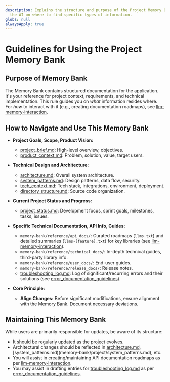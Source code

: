 ```yaml
---
description: Explains the structure and purpose of the Project Memory Bank, guiding
  the AI on where to find specific types of information.
globs: null
alwaysApply: true
---
```

# Guidelines for Using the Project Memory Bank

## Purpose of Memory Bank

The Memory Bank contains structured documentation for the application. It's your reference for project context, requirements, and technical implementation. This rule guides you on _what_ information resides where. For _how_ to interact with it (e.g., creating documentation roadmaps), see [llm-memory-interaction](rules/core/llm-memory-interaction.md).

## How to Navigate and Use This Memory Bank

- **Project Goals, Scope, Product Vision:**

  - [project_brief.md](memory-bank/project/project_brief.md): High-level overview, objectives.
  - [product_context.md](memory-bank/project/product_context.md): Problem, solution, value, target users.

- **Technical Design and Architecture:**

  - [architecture.md](memory-bank/project/architecture.md): Overall system architecture.
  - [system_patterns.md](memory-bank/project/system_patterns.md): Design patterns, data flow, security.
  - [tech_context.md](memory-bank/project/tech_context.md): Tech stack, integrations, environment, deployment.
  - [directory_structure.md](memory-bank/project/directory_structure.md): Source code organization.

- **Current Project Status and Progress:**

  - [project_status.md](memory-bank/status/project_status.md): Development focus, sprint goals, milestones, tasks, issues.

- **Specific Technical Documentation, API Info, Guides:**

  - `memory-bank/reference/api_docs/`: Curated roadmaps (`llms.txt`) and detailed summaries (`llms-[feature].txt`) for key libraries (see [llm-memory-interaction](rules/core/llm-memory-interaction.md)).
  - `memory-bank/reference/technical_docs/`: In-depth technical guides, third-party library info.
  - `memory-bank/reference/user_docs/`: End-user guides.
  - `memory-bank/reference/release_docs/`: Release notes.
  - [troubleshooting_log.md](memory-bank/project/troubleshooting_log.md): Log of significant/recurring errors and their solutions (see [error_documentation_guidelines](rules/best-practices/error-documentation-guidelines.md)).

- **Core Principle:**
  - **Align Changes:** Before significant modifications, ensure alignment with the Memory Bank. Document necessary deviations.

## Maintaining This Memory Bank

While users are primarily responsible for updates, be aware of its structure:

- It should be regularly updated as the project evolves.
- Architectural changes should be reflected in [architecture.md](memory-bank/project/architecture.md), [system_patterns.md)(memory-bank/project/system_patterns.md), etc.
- You will assist in creating/maintaining API documentation roadmaps as per [llm-memory-interaction](rules/core/llm-memory-interaction.md).
- You may assist in drafting entries for [troubleshooting_log.md](memory-bank/project/troubleshooting_log.md) as per [error_documentation_guidelines](rules/best-practices/error-documentation-guidelines.md).
